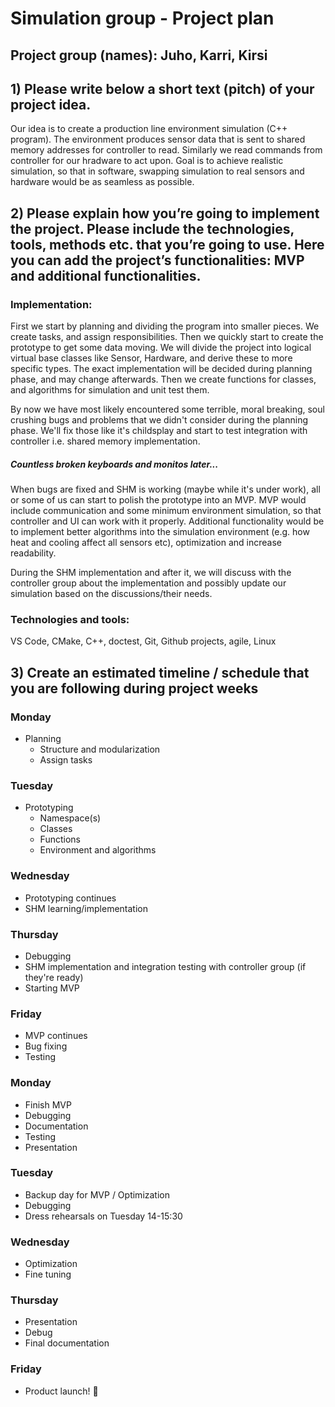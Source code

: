 # Simulation group - Project plan

## Project group (names): Juho, Karri, Kirsi

## 1) Please write below a short text (pitch) of your project idea.

Our idea is to create a production line environment simulation (C++ program). 
The environment produces sensor data that is sent to shared memory addresses for
controller to read. Similarly we read commands from controller for our hradware
to act upon. Goal is to achieve realistic simulation,
so that in software, swapping simulation to real sensors and hardware would be
as seamless as possible.


## 2) Please explain how you’re going to implement the project. Please include the technologies, tools, methods etc. that you’re going to use. Here you can add the project’s functionalities: MVP and additional functionalities.

### Implementation:

First we start by planning and dividing the program into smaller pieces. We
create tasks, and assign responsibilities. Then we quickly start to create the
prototype to get some data moving. We will divide the project into logical
virtual base classes like Sensor, Hardware, and derive these to more specific
types. The exact implementation will be decided during planning phase, and may
change afterwards. Then we create functions for classes, and algorithms for
simulation and unit test them.

By now we have most likely encountered some terrible, moral breaking, soul
crushing bugs and problems that we didn't consider during the planning phase.
We'll fix those like it's childsplay and start to test integration with
controller i.e. shared memory implementation.

##### Countless broken keyboards and monitos later...

When bugs are fixed and SHM is working (maybe while it's under work), all or 
some of us can start to
polish the prototype into an MVP. MVP would include communication and some
minimum environment simulation, so that controller and UI can work with it
properly. Additional functionality would be to implement better algorithms into
the simulation environment (e.g. how heat and cooling affect all sensors etc),
optimization and increase readability.

During the SHM implementation and after it, we will discuss with the controller 
group about the implementation and possibly update our simulation based on 
the discussions/their needs.

### Technologies and tools:
VS Code, CMake, C++, doctest, Git, Github projects, agile, Linux

## 3) Create an estimated timeline / schedule that you are following during project weeks

### Monday

- Planning
    - Structure and modularization
    - Assign tasks

### Tuesday

- Prototyping
    - Namespace(s)
    - Classes
    - Functions
    - Environment and algorithms

### Wednesday

- Prototyping continues
- SHM learning/implementation

### Thursday

- Debugging
- SHM implementation and integration testing with controller group
(if they're ready)
- Starting MVP

### Friday

- MVP continues
- Bug fixing
- Testing

### Monday

- Finish MVP
- Debugging
- Documentation
- Testing
- Presentation

### Tuesday

- Backup day for MVP / Optimization
- Debugging
- Dress rehearsals on Tuesday 14-15:30 

### Wednesday

- Optimization
- Fine tuning
  
### Thursday

- Presentation
- Debug
- Final documentation

### Friday

- Product launch! 🚀
